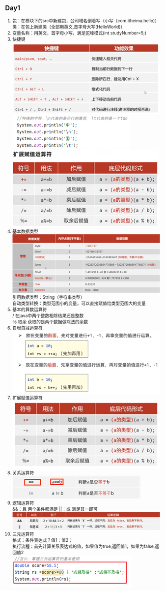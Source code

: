 ## Day1  
1. 包：在模块下的src中新建包，公司域名倒着写（小写（com.itheima.hello)）  
   类：在包上新建类（全部用英文,首字母大写(HelloWorld)）   
2. 变量名称：用英文，首字母小写，满足驼峰模式(int studyNumber=5;)  
3. 快捷键  
![img.png](img.png)  
![img_1.png](img_1.png)  
![img_2.png](img_2.png)   
4. 基本数据类型  
![img_3.png](img_3.png)  
引用数据类型：String（字符串类型）   
自动类型转换：类型范围小的变量，可以直接赋值给类型范围大的变量  
5. 基本的算数运算符  
/ 在java中两个整数相除结果还是整数  
％ 取余 获取的是两个数据做除法的余数  
6. 自增自减运算符  
![img_4.png](img_4.png)  
7. 扩展赋值运算符  
![img_5.png](img_5.png)  
8. 关系运算符  
![img_6.png](img_6.png)  
9. 逻辑运算符  
&&：且 两个条件都满足   ||：或 满足其一即可  
![img_7.png](img_7.png)  
10. 三元运算符  
格式：条件表达式？值1：值2；  
执行流程：首先计算关系表达式的值，如果值为true,返回值1，如果为false,返回值2  
![img_8.png](img_8.png)  

